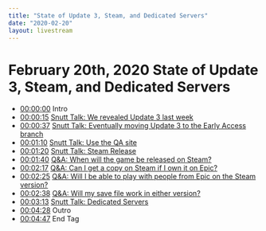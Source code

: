 ```yaml
---
title: "State of Update 3, Steam, and Dedicated Servers"
date: "2020-02-20"
layout: livestream
---
```

# February 20th, 2020 State of Update 3, Steam, and Dedicated Servers
* [00:00:00](https://youtu.be/QBE1Xl94s9o?t=0) Intro
* [00:00:15](https://youtu.be/QBE1Xl94s9o?t=15) [Snutt Talk: We revealed Update 3 last week](./transcriptions/yt-QBE1Xl94s9o,15.56,37.64.md)
* [00:00:37](https://youtu.be/QBE1Xl94s9o?t=37) [Snutt Talk: Eventually moving Update 3 to the Early Access branch](./transcriptions/yt-QBE1Xl94s9o,37.64,70.04.md)
* [00:01:10](https://youtu.be/QBE1Xl94s9o?t=70) [Snutt Talk: Use the QA site](./transcriptions/yt-QBE1Xl94s9o,70.04,80.4.md)
* [00:01:20](https://youtu.be/QBE1Xl94s9o?t=80) [Snutt Talk: Steam Release](./transcriptions/yt-QBE1Xl94s9o,80.4,100.04.md)
* [00:01:40](https://youtu.be/QBE1Xl94s9o?t=100) [Q&A: When will the game be released on Steam?](./transcriptions/yt-QBE1Xl94s9o,100.04,137.04.md)
* [00:02:17](https://youtu.be/QBE1Xl94s9o?t=137) [Q&A: Can I get a copy on Steam if I own it on Epic?](./transcriptions/yt-QBE1Xl94s9o,137.04,145.92.md)
* [00:02:25](https://youtu.be/QBE1Xl94s9o?t=145) [Q&A: Will I be able to play with people from Epic on the Steam version?](./transcriptions/yt-QBE1Xl94s9o,145.92,158.64.md)
* [00:02:38](https://youtu.be/QBE1Xl94s9o?t=158) [Q&A: Will my save file work in either version?](./transcriptions/yt-QBE1Xl94s9o,158.64,193.36.md)
* [00:03:13](https://youtu.be/QBE1Xl94s9o?t=193) [Snutt Talk: Dedicated Servers](./transcriptions/yt-QBE1Xl94s9o,193.36,268.88.md)
* [00:04:28](https://youtu.be/QBE1Xl94s9o?t=268) Outro
* [00:04:47](https://youtu.be/QBE1Xl94s9o?t=287) End Tag
